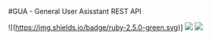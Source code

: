 #GUA - General User Asisstant REST API

![(https://img.shields.io/badge/ruby-2.5.0-green.svg)]
![](https://img.shields.io/badge/rails-5.2.1-brightgreen.svg)
![](https://img.shields.io/badge/postgresql-10.1-orange.svg)
![]()
![]()
![]()
